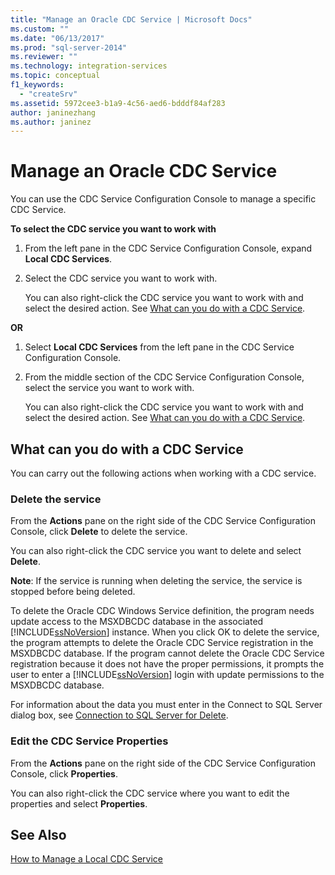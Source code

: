 ```yaml
---
title: "Manage an Oracle CDC Service | Microsoft Docs"
ms.custom: ""
ms.date: "06/13/2017"
ms.prod: "sql-server-2014"
ms.reviewer: ""
ms.technology: integration-services
ms.topic: conceptual
f1_keywords: 
  - "createSrv"
ms.assetid: 5972cee3-b1a9-4c56-aed6-bdddf84af283
author: janinezhang
ms.author: janinez
---
```

# Manage an Oracle CDC Service
  You can use the CDC Service Configuration Console to manage a specific CDC Service.  
  
 **To select the CDC service you want to work with**  
  
1.  From the left pane in the CDC Service Configuration Console, expand **Local CDC Services**.  
  
2.  Select the CDC service you want to work with.  
  
     You can also right-click the CDC service you want to work with and select the desired action. See [What can you do with a CDC Service](manage-an-oracle-cdc-service.md#BKMK_WhatcandowithCDCService).  
  
 **OR**  
  
1.  Select **Local CDC Services** from the left pane in the CDC Service Configuration Console.  
  
2.  From the middle section of the CDC Service Configuration Console, select the service you want to work with.  
  
     You can also right-click the CDC service you want to work with and select the desired action. See [What can you do with a CDC Service](manage-an-oracle-cdc-service.md#BKMK_WhatcandowithCDCService).  
  
##  <a name="BKMK_WhatcandowithCDCService"></a> What can you do with a CDC Service  
 You can carry out the following actions when working with a CDC service.  
  
### Delete the service  
 From the **Actions** pane on the right side of the CDC Service Configuration Console, click **Delete** to delete the service.  
  
 You can also right-click the CDC service you want to delete and select **Delete**.  
  
 **Note**: If the service is running when deleting the service, the service is stopped before being deleted.  
  
 To delete the Oracle CDC Windows Service definition, the program needs update access to the MSXDBCDC database in the associated [!INCLUDE[ssNoVersion](../../includes/ssnoversion-md.md)] instance. When you click OK to delete the service, the program attempts to delete the Oracle CDC Service registration in the MSXDBCDC database. If the program cannot delete the Oracle CDC Service registration because it does not have the proper permissions, it prompts the user to enter a [!INCLUDE[ssNoVersion](../../includes/ssnoversion-md.md)] login with update permissions to the MSXDBCDC database.  
  
 For information about the data you must enter in the Connect to SQL Server dialog box, see [Connection to SQL Server for Delete](connection-to-sql-server-for-delete.md).  
  
### Edit the CDC Service Properties  
 From the **Actions** pane on the right side of the CDC Service Configuration Console, click **Properties**.  
  
 You can also right-click the CDC service where you want to edit the properties and select **Properties**.  
  
## See Also  
 [How to Manage a Local CDC Service](how-to-manage-a-local-cdc-service.md)  

